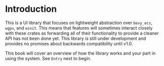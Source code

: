 # Introduction

This is a UI library that focuses on lightweight abstraction over `bevy_ecs`, `wgpu`, and `winit`. This means that
features will sometimes interact closely with these crates as forwarding all of their functionality to
provide a cleaner API has not been done yet. This library is still under development and provides no promises about 
backwards compatibility until v1.0. 

This book will cover an overview of how the library works and your part in using the system. See `Entry` next to 
begin.